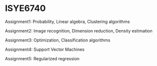 # ISYE6740

Assignment1: Probability, Linear algebra, Clustering algorithms

Assignment2: Image recognition, Dimension reduction, Density estimation

Assignment3: Optimization, Classification algorithms

Assignment4: Support Vector Machines

Assignment5: Regularized regression
